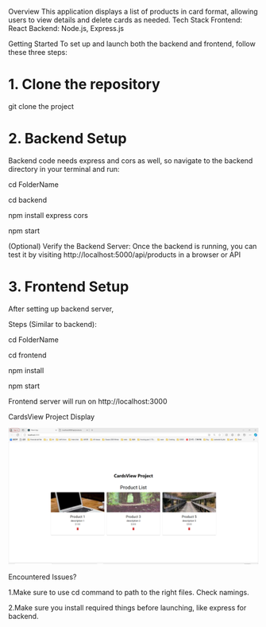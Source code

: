 Overview
This application displays a list of products in card format, allowing users to view details and delete cards as needed.
Tech Stack
Frontend: React
Backend: Node.js, Express.js

Getting Started
To set up and launch both the backend and frontend, follow these three steps:

# 1. Clone the repository

git clone the project

# 2. Backend Setup

Backend code needs express and cors as well, so navigate to the backend directory in your terminal and run:

cd FolderName

cd backend

npm install express cors

npm start

(Optional) Verify the Backend Server:
Once the backend is running, you can test it by visiting http://localhost:5000/api/products in a browser or API

# 3. Frontend Setup

After setting up backend server,

Steps (Similar to backend):

cd FolderName

cd frontend

npm install

npm start

Frontend server will run on http://localhost:3000

CardsView Project Display

![Product List Screenshot](ProjectImageDisplayLocalServer.png)

Encountered Issues?

1.Make sure to use cd command to path to the right files. Check namings.

2.Make sure you install required things before launching, like express for backend.
